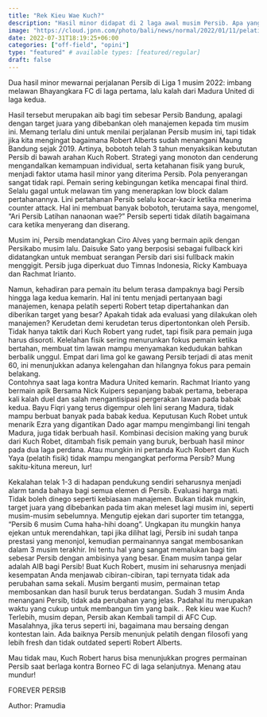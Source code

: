 ```yaml
---
title: "Rek Kieu Wae Kuch?"
description: "Hasil minor didapat di 2 laga awal musim Persib. Apa yang terjadi, Coach Robert?"
image: "https://cloud.jpnn.com/photo/bali/news/normal/2022/01/11/pelatih-persib-bandung-robert-rene-albert-foto-persibcoid-ro-ase5.jpg"
date: 2022-07-31T18:19:25+06:00
categories: ["off-field", "opini"]
type: "featured" # available types: [featured/regular]
draft: false
---
```

Dua hasil minor mewarnai perjalanan Persib di Liga 1 musim 2022: imbang melawan Bhayangkara FC di laga pertama, lalu kalah dari Madura United di laga kedua.

Hasil tersebut merupakan aib bagi tim sebesar Persib Bandung, apalagi dengan target juara yang dibebankan oleh manajemen kepada tim musim ini.  Memang terlalu dini untuk menilai perjalanan Persib musim ini, tapi tidak jika kita mengingat bagaimana Robert Alberts sudah menangani Maung Bandung sejak 2019.
Artinya, bobotoh telah 3 tahun menyaksikan kebututan Persib di bawah arahan Kuch Robert. Strategi yang monoton dan cenderung mengandalkan kemampuan individual, serta ketahanan fisik yang buruk, menjadi faktor utama hasil minor yang diterima Persib. 
Pola penyerangan sangat tidak rapi. Pemain sering kebingungan ketika mencapai final third. Selalu gagal untuk melawan tim yang menerapkan low block dalam pertahanannya. 
Lini pertahanan Persib selalu kocar-kacir ketika menerima counter attack.  Hal ini membuat banyak bobotoh, terutama saya, mengomel, “Ari Persib Latihan nanaonan wae?” Persib seperti tidak dilatih bagaimana cara ketika menyerang dan diserang. 

Musim ini, Persib mendatangkan Ciro Alves yang bermain apik dengan Persikabo musim lalu. Daisuke Sato yang berposisi sebagai fullback kiri didatangkan untuk membuat serangan Persib dari sisi fullback makin menggigit. Persib juga diperkuat duo Timnas Indonesia, Ricky Kambuaya dan Rachmat Irianto.

Namun, kehadiran para pemain itu belum terasa dampaknya bagi Persib hingga laga kedua kemarin.
Hal ini tentu menjadi pertanyaan bagi manajemen, kenapa pelatih seperti Robert tetap dipertahankan dan diberikan target yang besar? Apakah tidak ada evaluasi yang dilakukan oleh manajemen?
Kerudetan demi kerudetan terus dipertontonkan oleh Persib. Tidak hanya taktik dari Kuch Robert yang rudet, tapi fisik para pemain juga harus disoroti. Kelelahan  fisik sering menurunkan fokus pemain ketika bertahan, membuat tim lawan mampu menyamakan kedudukan bahkan berbalik unggul. Empat  dari lima gol ke gawang Persib terjadi di atas menit 60, ini menunjukkan adanya kelengahan dan hilangnya fokus para pemain belakang.  
Contohnya saat laga kontra Madura United kemarin. Rachmat Irianto yang bermain apik Bersama Nick Kuipers sepanjang babak pertama, beberapa kali kalah duel dan salah mengantisipasi pergerakan lawan pada babak kedua. 
Bayu Fiqri yang terus digempur oleh lini serang Madura, tidak mampu berbuat banyak pada babak kedua. Keputusan Kuch Robet untuk menarik Ezra yang digantikan Dado agar mampu mengimbangi lini tengah Madura, juga tidak berbuah hasil. 
Kombinasi decision making yang buruk dari Kuch Robet, ditambah fisik pemain yang buruk, berbuah hasil minor pada dua laga perdana.
 Atau mungkin ini pertanda Kuch Robert dan Kuch Yaya (pelatih fisik) tidak mampu mengangkat performa Persib? Mung sakitu-kituna mereun, lur!

Kekalahan telak 1-3 di hadapan pendukung sendiri seharusnya menjadi alarm tanda bahaya bagi semua elemen di Persib. Evaluasi harga mati. Tidak boleh dinego seperti kebiasaan manajemen. Bukan tidak mungkin, target juara yang dibebankan pada tim akan meleset lagi musim ini, seperti musim-musim sebelumnya. Mengutip ejekan dari suporter tim tetangga, “Persib 6 musim Cuma haha-hihi doang”.
Ungkapan itu mungkin hanya ejekan untuk merendahkan, tapi jika dilihat lagi, Persib ini sudah tanpa prestasi yang menonjol, kemudian permainannya sangat membosankan dalam 3 musim terakhir. Ini tentu hal yang sangat memalukan bagi tim sebesar Persib dengan ambisinya yang besar. Enam musim tanpa gelar adalah AIB bagi Persib!
Buat Kuch Robert, musim ini seharusnya menjadi kesempatan Anda menjawab cibiran-cibiran, tapi ternyata tidak ada perubahan sama sekali. Musim berganti musim, permainan tetap membosankan dan hasil buruk terus berdatangan. Sudah 3 musim Anda menangani Persib, tidak ada perubahan yang jelas. Padahal itu merupakan waktu yang cukup untuk membangun tim yang baik. . Rek kieu wae Kuch?
Terlebih, musim depan, Persib akan Kembali tampil di AFC Cup. Masalahnya, jika terus seperti ini, bagaimana mau bersaing dengan kontestan lain. Ada baiknya Persib menunjuk pelatih dengan filosofi yang lebih fresh dan tidak outdated seperti Robert Alberts. 

Mau tidak mau, Kuch Robert harus bisa menunjukkan progres permainan Persib saat berlaga kontra Borneo FC di laga selanjutnya. Menang atau mundur!

FOREVER PERSIB

Author: Pramudia